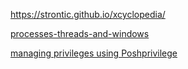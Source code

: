 https://strontic.github.io/xcyclopedia/

[processes-threads-and-windows](https://scorpiosoftware.net/2021/07/03/processes-threads-and-windows/)

[managing privileges using Poshprivilege](https://learn-powershell.net/2015/06/03/managing-privileges-using-poshprivilege/)
